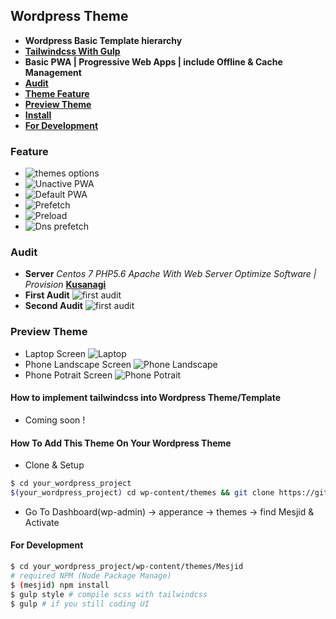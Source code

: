 ## Wordpress Theme
   - **Wordpress Basic Template hierarchy**  
   - [**Tailwindcss With Gulp**](https://github.com/dev-makassar/Tailwindcss-Starterkit)  
   - **Basic PWA | Progressive Web Apps | include Offline & Cache Management**   
   - [**Audit**](#audit)
   - [**Theme Feature**](#feature)
   - [**Preview Theme**](#preview-theme)
   - [**Install**](#how-to-add-this-theme-on-your-wordpress-theme)
   - [**For Development**](#for-development)
### Feature
- ![themes options](https://github.com/ri7nz/Mesjid/blob/master/docs/Selection_225.png)
- ![Unactive PWA](https://github.com/ri7nz/Mesjid/blob/master/docs/Selection_226.png)
- ![Default PWA](https://github.com/ri7nz/Mesjid/blob/master/docs/Selection_227.png)
- ![Prefetch](https://github.com/ri7nz/Mesjid/blob/master/docs/Selection_228.png)
- ![Preload](https://github.com/ri7nz/Mesjid/blob/master/docs/Selection_229.png)
- ![Dns prefetch](https://github.com/ri7nz/Mesjid/blob/master/docs/Selection_230.png)
### Audit
- **Server** _Centos 7 PHP5.6 Apache With Web Server Optimize Software | Provision_ [**Kusanagi**](https://en.kusanagi.tokyo/)
- **First Audit**
![first audit](https://github.com/ri7nz/Mesjid/blob/master/docs/lighthouse-audit-first.png)
- **Second Audit**
![first audit](https://github.com/ri7nz/Mesjid/blob/master/docs/lighthouse-audit-second.png)

### Preview Theme
- Laptop Screen
![Laptop](https://github.com/ri7nz/Mesjid/blob/master/docs/laptop.png)
- Phone Landscape Screen
![Phone Landscape](https://github.com/ri7nz/Mesjid/blob/master/docs/phone-landscape.png)
- Phone Potrait Screen
![Phone Potrait](https://github.com/ri7nz/Mesjid/blob/master/docs/phone-SamsungS5.png)

#### How to implement tailwindcss into Wordpress Theme/Template
- Coming soon !
#### How To Add This Theme On Your Wordpress Theme
- Clone & Setup   
```sh
$ cd your_wordpress_project
$(your_wordpress_project) cd wp-content/themes && git clone https://github.com/ri7nz/Mesjid.git
```
   
- Go To Dashboard(wp-admin) -> apperance -> themes -> find Mesjid & Activate   
#### For Development 
```sh 
$ cd your_wordpress_project/wp-content/themes/Mesjid
# required NPM (Node Package Manage)
$ (mesjid) npm install
$ gulp style # compile scss with tailwindcss
$ gulp # if you still coding UI
```
